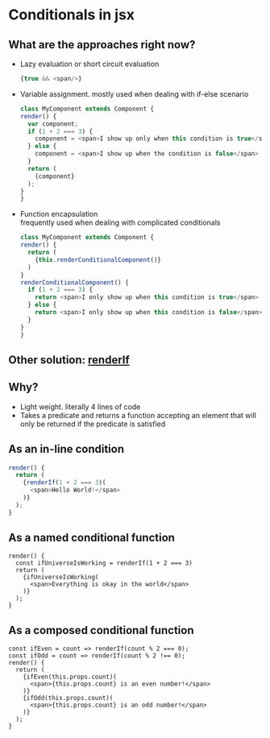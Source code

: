 # Conditionals in jsx

## What are the approaches right now?

* Lazy evaluation or short circuit evaluation

  ```js
  {true && <span/>}
  ```

* Variable assignment. mostly used when dealing with if-else scenario

  ```js
  class MyComponent extends Component {
  render() {
    var component;
    if (1 + 2 === 3) {
      component = <span>I show up only when this condition is true</span>
    } else {
      component = <span>I show up when the condition is false</span>
    }
    return (
      {component}
    );
  }
  }
  ```

* Function encapsulation  
  frequently used when dealing with complicated conditionals

  ```js
  class MyComponent extends Component {
  render() {
    return (
      {this.renderConditionalComponent()}
    )
  }
  renderConditionalComponent() {
    if (1 + 2 === 3) {
      return <span>I only show up when this condition is true</span>
    } else {
      return <span>I only show up when this condition is false</span>
    }
  }
  }
  ```

## Other solution: [renderIf](https://atticuswhite.com/blog/render-if-conditionally-render-react-components/)

## Why?

* Light weight. literally 4 lines of code
* Takes a predicate and returns a function accepting an element that will only be returned if the predicate is satisfied

## As an in-line condition

```js
render() {
  return (
    {renderIf(1 + 2 === 3)(
      <span>Hello World!</span>
    )}
  );
}
```

## As a named conditional function

```
render() {
  const ifUniverseIsWorking = renderIf(1 + 2 === 3)
  return (
    {ifUniverseIsWorking(
      <span>Everything is okay in the world</span>
    )}
  );
}
```

## As a composed conditional function

```
const ifEven = count => renderIf(count % 2 === 0);
const ifOdd = count => renderIf(count % 2 !== 0);
render() {
  return (
    {ifEven(this.props.count)(
      <span>{this.props.count} is an even number!</span>
    )}
    {ifOdd(this.props.count)(
      <span>{this.props.count} is an odd number!</span>
    )}
  );
}
```